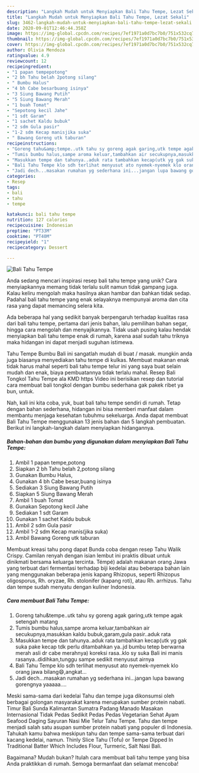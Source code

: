 ```yaml
---
description: "Langkah Mudah untuk Menyiapkan Bali Tahu Tempe, Lezat Sekali"
title: "Langkah Mudah untuk Menyiapkan Bali Tahu Tempe, Lezat Sekali"
slug: 3462-langkah-mudah-untuk-menyiapkan-bali-tahu-tempe-lezat-sekali
date: 2020-09-01T12:46:44.358Z
image: https://img-global.cpcdn.com/recipes/7ef1971a0d7bc7b0/751x532cq70/bali-tahu-tempe-foto-resep-utama.jpg
thumbnail: https://img-global.cpcdn.com/recipes/7ef1971a0d7bc7b0/751x532cq70/bali-tahu-tempe-foto-resep-utama.jpg
cover: https://img-global.cpcdn.com/recipes/7ef1971a0d7bc7b0/751x532cq70/bali-tahu-tempe-foto-resep-utama.jpg
author: Olivia Mendoza
ratingvalue: 4.9
reviewcount: 12
recipeingredient:
- "1 papan tempepotong"
- "2 bh Tahu belah 2potong silang"
- " Bumbu Halus"
- "4 bh Cabe besarbuang isinya"
- "3 Siung Bawang Putih"
- "5 Siung Bawang Merah"
- "1 buah Tomat"
- "Sepotong kecil Jahe"
- "1 sdt Garam"
- "1 sachet Kaldu bubuk"
- "2 sdm Gula pasir"
- "1-2 sdm Kecap manisjika suka"
- " Bawang Goreng utk taburan"
recipeinstructions:
- "Goreng tahu&amp;tempe..utk tahu sy goreng agak garing,utk tempe agak setengah matang"
- "Tumis bumbu halus,sampe aroma keluar,tambahkan air secukupnya,masukkan kaldu bubuk,garam,gula pasir..aduk rata"
- "Masukkan tempe dan tahunya..aduk rata tambahkan kecap(utk yg gak suka pake kecap tdk perlu ditambahkan ya..jd bumbu tetep berwarna merah asli dr cabe merahnya) koreksi rasa..klo sy suka Bali ini manis rasanya..didihkan,tunggu sampe sedikit menyusut airnya"
- "Bali Tahu Tempe klo sdh terlihat menyusut ato nyemek-nyemek klo orang jawa bilang😄,angkat..."
- "Jadi dech...masakan rumahan yg sederhana ini...jangan lupa bawang gorengnya yaaaaa...."
categories:
- Resep
tags:
- bali
- tahu
- tempe

katakunci: bali tahu tempe 
nutrition: 127 calories
recipecuisine: Indonesian
preptime: "PT33M"
cooktime: "PT40M"
recipeyield: "1"
recipecategory: Dessert

---
```



![Bali Tahu Tempe](https://img-global.cpcdn.com/recipes/7ef1971a0d7bc7b0/751x532cq70/bali-tahu-tempe-foto-resep-utama.jpg)

Anda sedang mencari inspirasi resep bali tahu tempe yang unik? Cara menyiapkannya memang tidak terlalu sulit namun tidak gampang juga. Kalau keliru mengolah maka hasilnya akan hambar dan bahkan tidak sedap. Padahal bali tahu tempe yang enak selayaknya mempunyai aroma dan cita rasa yang dapat memancing selera kita.

Ada beberapa hal yang sedikit banyak berpengaruh terhadap kualitas rasa dari bali tahu tempe, pertama dari jenis bahan, lalu pemilihan bahan segar, hingga cara mengolah dan menyajikannya. Tidak usah pusing kalau hendak menyiapkan bali tahu tempe enak di rumah, karena asal sudah tahu triknya maka hidangan ini dapat menjadi suguhan istimewa.

Tahu Tempe Bumbu Bali ini sangatlah mudah di buat / masak. mungkin anda juga biasanya menyediakan tahu tempe di kulkas. Membuat makanan enak tidak harus mahal seperti bali tahu tempe telur ini yang saya buat selain mudah dan enak, biaya pembuatannya tidak terlalu mahal. Resep Bali Tongkol Tahu Tempe ala KMD https Video ini berisikan resep dan tutorial cara membuat bali tongkol dengan bumbu sederhana gak pakek ribet ya bun, untuk.


Nah, kali ini kita coba, yuk, buat bali tahu tempe sendiri di rumah. Tetap dengan bahan sederhana, hidangan ini bisa memberi manfaat dalam membantu menjaga kesehatan tubuhmu sekeluarga. Anda dapat membuat Bali Tahu Tempe menggunakan 13 jenis bahan dan 5 langkah pembuatan. Berikut ini langkah-langkah dalam menyiapkan hidangannya.

<!--inarticleads1-->

##### Bahan-bahan dan bumbu yang digunakan dalam menyiapkan Bali Tahu Tempe:

1. Ambil 1 papan tempe,potong
1. Siapkan 2 bh Tahu belah 2,potong silang
1. Gunakan  Bumbu Halus,
1. Gunakan 4 bh Cabe besar,buang isinya
1. Sediakan 3 Siung Bawang Putih
1. Siapkan 5 Siung Bawang Merah
1. Ambil 1 buah Tomat
1. Gunakan Sepotong kecil Jahe
1. Sediakan 1 sdt Garam
1. Gunakan 1 sachet Kaldu bubuk
1. Ambil 2 sdm Gula pasir
1. Ambil 1-2 sdm Kecap manis(jika suka)
1. Ambil  Bawang Goreng utk taburan


Membuat kreasi tahu pong dapat Bunda coba dengan resep Tahu Walik Crispy. Camilan renyah dengan isian lembut ini praktis dibuat untuk dinikmati bersama keluarga tercinta. Témpé) adalah makanan orang Jawa yang terbuat dari fermentasi terhadap biji kedelai atau beberapa bahan lain yang menggunakan beberapa jenis kapang Rhizopus, seperti Rhizopus oligosporus, Rh. oryzae, Rh. stolonifer (kapang roti), atau Rh. arrhizus. Tahu dan tempe sudah menyatu dengan kuliner Indonesia. 

<!--inarticleads2-->

##### Cara membuat Bali Tahu Tempe:

1. Goreng tahu&amp;tempe..utk tahu sy goreng agak garing,utk tempe agak setengah matang
1. Tumis bumbu halus,sampe aroma keluar,tambahkan air secukupnya,masukkan kaldu bubuk,garam,gula pasir..aduk rata
1. Masukkan tempe dan tahunya..aduk rata tambahkan kecap(utk yg gak suka pake kecap tdk perlu ditambahkan ya..jd bumbu tetep berwarna merah asli dr cabe merahnya) koreksi rasa..klo sy suka Bali ini manis rasanya..didihkan,tunggu sampe sedikit menyusut airnya
1. Bali Tahu Tempe klo sdh terlihat menyusut ato nyemek-nyemek klo orang jawa bilang😄,angkat...
1. Jadi dech...masakan rumahan yg sederhana ini...jangan lupa bawang gorengnya yaaaaa....


Meski sama-sama dari kedelai Tahu dan tempe juga dikonsumsi oleh berbagai golongan masyarakat karena merupakan sumber protein nabati. Timur Bali Sunda Kalimantan Sumatra Padang Manado Masakan Internasional Tidak Pedas Sedikit Pedas Pedas Vegetarian Sehat Ayam Seafood Daging Sayuran Nasi Mie Telur Tahu Tempe. Tahu dan tempe menjadi salah satu asupan sumber protein nabati yang populer di Indonesia. Tahukah kamu bahwa meskipun tahu dan tempe sama-sama terbuat dari kacang kedelai, namun. Thinly Slice Tahu (Tofu) or Tempe Dipped In Traditional Batter Which Includes Flour, Turmeric, Salt Nasi Bali. 

Bagaimana? Mudah bukan? Itulah cara membuat bali tahu tempe yang bisa Anda praktikkan di rumah. Semoga bermanfaat dan selamat mencoba!
